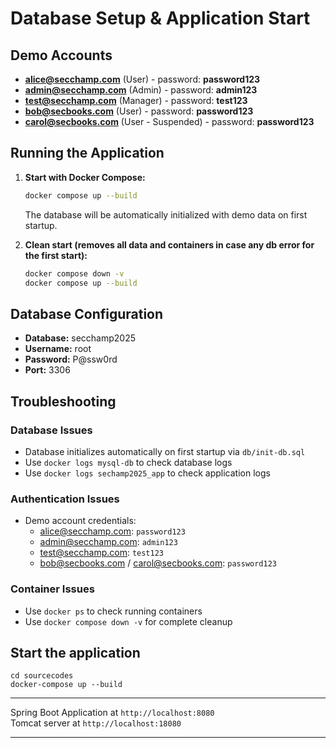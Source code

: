 # Database Setup & Application Start

## Demo Accounts

- **alice@secchamp.com** (User) - password: **password123**
- **admin@secchamp.com** (Admin) - password: **admin123**  
- **test@secchamp.com** (Manager) - password: **test123**
- **bob@secbooks.com** (User) - password: **password123**
- **carol@secbooks.com** (User - Suspended) - password: **password123**

## Running the Application

1. **Start with Docker Compose:**
   ```bash
   docker compose up --build
   ```
   The database will be automatically initialized with demo data on first startup.

2. **Clean start (removes all data and containers in case any db error for the first start):**
   ```bash
   docker compose down -v
   docker compose up --build
   ```

## Database Configuration

- **Database:** secchamp2025
- **Username:** root  
- **Password:** P@ssw0rd
- **Port:** 3306

## Troubleshooting

### Database Issues
- Database initializes automatically on first startup via `db/init-db.sql`
- Use `docker logs mysql-db` to check database logs
- Use `docker logs sechamp2025_app` to check application logs

### Authentication Issues
- Demo account credentials:
  - alice@secchamp.com: `password123`
  - admin@secchamp.com: `admin123`
  - test@secchamp.com: `test123`
  - bob@secbooks.com / carol@secbooks.com: `password123`

### Container Issues
- Use `docker ps` to check running containers
- Use `docker compose down -v` for complete cleanup

## Start the application
```
cd sourcecodes
docker-compose up --build
```

---

Spring Boot Application at `http://localhost:8080`<br>
Tomcat server at `http://localhost:18080`

---
